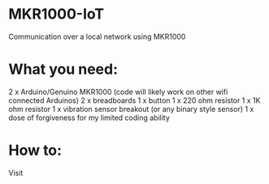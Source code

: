 # MKR1000-IoT
Communication over a local network using MKR1000

# What you need:
2 x Arduino/Genuino MKR1000 (code will likely work on other wifi connected Arduinos)
2 x breadboards
1 x button
1 x 220 ohm resistor
1 x 1K ohm resistor
1 x vibration sensor breakout (or any binary style sensor)
1 x dose of forgiveness for my limited coding ability

# How to:
Visit 
